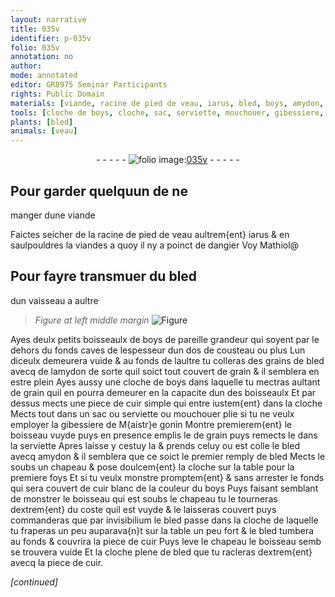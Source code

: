 ```yaml
---
layout: narrative
title: 035v
identifier: p-035v
folio: 035v
annotation: no
author:
mode: annotated
editor: GR8975 Seminar Participants
rights: Public Domain
materials: [viande, racine de pied de veau, iarus, bled, boys, amydon, grain, cuir, cuir blanc]
tools: [cloche de boys, cloche, sac, serviette, mouchouer, gibessiere, boisseau, chapeau]
plants: [bled]
animals: [veau]
---
```


<div class="folio" align="center">- - - - - <a href="http://gallica.bnf.fr/ark:/12148/btv1b10500001g/f76.image" target="_blank"><img src="https://cu-mkp.github.io/2017-workshop-edition/assets/photo-icon.png" alt="folio image: " style="display:inline-block; margin-bottom:-3px;"/>035v</a> - - - - - </div>  
  

## Pour garder quelquun de ne
 manger dune <span class="m">viande</span>

 
Faictes seicher de la <span class="m">racine de pied de <span class="al">veau</span></span> aultrem{ent}
 <span class="m">iarus</span> & en saulpouldres la <span class="m">viande</span>s a quoy il ny a
 poinct de dangier Voy Mathiol@
 
 
  

## Pour fayre transmuer du <span class="m"><span class="pa">bled</span></span>
 dun vaisseau a aultre

 
> *Figure*
> *at left middle margin*
> <a href="https://drive.google.com/open?id=0B9-oNrvWdlO5WEY2UUhMRTg4Y00" target="_blank"><img src="https://cu-mkp.github.io/GR8975-edition/assets/photo-icon.png" alt="Figure" style="display:inline-block; margin-bottom:-3px;"/></a>
 
Ayes deulx petits <span class="ms">boisseaulx</span> de <span class="m">boys</span> de pareille grandeur
 qui soyent par le dehors du fonds caves de lespesseur
 dun <span class="ms">dos de cousteau</span> ou plus Lun diceulx demeurera vuide
 & au fonds de laultre tu colleras des grains de <span class="m"><span class="pa">bled</span></span> avecq
 de l<span class="m">amydon</span> de sorte quil soict tout couvert de <span class="m">grain</span> & il
 semblera en estre plein Ayes aussy une <span class="tl">cloche de <span class="m">boys</span></span>
 dans laquelle tu mectras aultant de <span class="m">grain</span> quil en pourra
 demeurer en la capacite dun des <span class="ms">boisseaulx</span> Et par dessus mects
 une piece de <span class="m">cuir</span> simple qui entre iustem{ent} dans la <span class="tl">cloche</span> Mects
 tout dans un <span class="tl">sac</span> ou <span class="tl">serviette</span> ou <span class="tl">mouchouer</span> plie si tu ne veulx
 employer la <span class="tl">gibessiere</span> de <span class="pro">M{aistr}e gonin</span> Montre premierem{ent} le
 <span class="tl">boisseau</span> vuyde puys en presence emplis le de <span class="m">grain</span> puys
 remects le dans la <span class="tl">serviette</span> Apres laisse y cestuy la &
 prends celuy ou est colle le <span class="m"><span class="pa">bled</span></span> avecq <span class="m">amydon</span> & il semblera
 que ce soict le premier remply de <span class="m"><span class="pa">bled</span></span> Mects le soubs un
 <span class="tl">chapeau</span> & pose doulcem{ent} la <span class="tl">cloche</span> sur la table pour la
 premiere foys Et si tu veulx monstre promptem{ent} & sans
 arrester le fonds qui sera couvert de <span class="m">cuir blanc</span> de la couleur
 du <span class="m">boys</span> Puys faisant semblant de monstrer le
 <span class="tl">boisseau</span> qui est soubs le <span class="tl">chapeau</span> tu le tourneras
 dextrem{ent} du coste quil est vuyde & le laisseras couvert
 puys commanderas que par invisibilium le <span class="m"><span class="pa">bled</span></span> passe
 dans la <span class="tl">cloche</span> de laquelle tu fraperas un peu auparava{n}t
 sur la table un peu fort & le <span class="m"><span class="pa">bled</span></span> tumbera au fonds &
 couvrira la piece de <span class="m">cuir</span> Puys leve le <span class="tl">chapeau</span>
 le <span class="tl">boisseau</span> semb se trouvera vuide Et la <span class="tl">cloche</span> plene
 de <span class="m"><span class="pa">bled</span></span> que tu racleras dextrem{ent} avecq la piece de <span class="m">cuir</span>. 
 
*[continued]*
 

